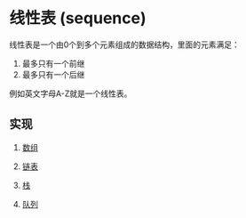 # 线性表 (sequence)

线性表是一个由0个到多个元素组成的数据结构，里面的元素满足：

1. 最多只有一个前继
2. 最多只有一个后继

例如英文字母A-Z就是一个线性表。

## 实现

1. [数组](./array.md)

2. [链表](./linkedList.md)

3. [栈](./stack.md)

4. [队列](./queue.md)